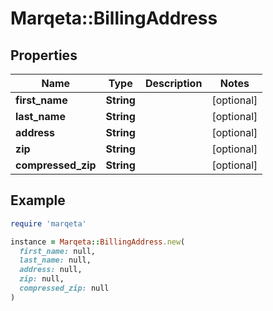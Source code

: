 # Marqeta::BillingAddress

## Properties

| Name | Type | Description | Notes |
| ---- | ---- | ----------- | ----- |
| **first_name** | **String** |  | [optional] |
| **last_name** | **String** |  | [optional] |
| **address** | **String** |  | [optional] |
| **zip** | **String** |  | [optional] |
| **compressed_zip** | **String** |  | [optional] |

## Example

```ruby
require 'marqeta'

instance = Marqeta::BillingAddress.new(
  first_name: null,
  last_name: null,
  address: null,
  zip: null,
  compressed_zip: null
)
```

